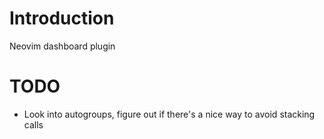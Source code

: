 # Introduction

Neovim dashboard plugin

# TODO

* Look into autogroups, figure out if there's a nice way to avoid stacking calls

